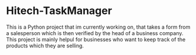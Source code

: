 # Hitech-TaskManager

This is a Python project that im currently working on, that takes a form from a salesperson which is then verified by the head of a business company. This project is mainly helpul for businesses who want to keep track of the products which they are selling.
